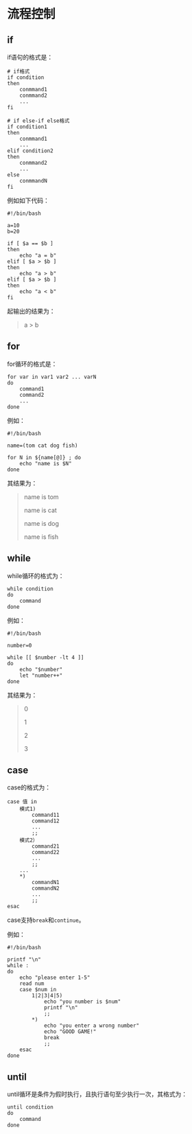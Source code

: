 # 流程控制

## if

if语句的格式是：

``` 
# if格式
if condition
then
	conmmand1
	conmmand2
	...
fi

# if else-if else格式
if condition1
then
	conmmand1
	...
elif condition2
then
	conmmand2
	...
else
	conmmandN
fi
``` 

例如如下代码：

``` 
#!/bin/bash

a=10
b=20

if [ $a == $b ]
then
	echo "a = b"
elif [ $a > $b ]
then
	echo "a > b"
elif [ $a > $b ]
then
	echo "a < b"
fi
``` 

起输出的结果为：

> a > b

## for

for循环的格式是：

``` 
for var in var1 var2 ... varN
do
    command1
    command2
    ...
done
``` 

例如：

``` 
#!/bin/bash

name=(tom cat dog fish)

for N in ${name[@]} ; do
	echo "name is $N"
done
``` 

其结果为：

> name is tom
> 
> name is cat
> 
> name is dog
> 
> name is fish

## while

while循环的格式为：

``` 
while condition
do
    command
done
``` 

例如：

``` 
#!/bin/bash

number=0

while [[ $number -lt 4 ]]
do
	echo "$number"
	let "number++"
done
``` 

其结果为：

> 0
> 
> 1
> 
> 2
> 
> 3

## case

case的格式为：

``` 
case 值 in
	模式1)
		command11
		command12
		...
		;;
	模式2）
		command21
		command22
		...
		;;
	...
	*)
		commandN1
		commandN2
		...
		;;
esac
``` 

case支持`break`和`continue`。

例如：

``` 
#!/bin/bash

printf "\n"
while :
do
	echo "please enter 1-5"
	read num
	case $num in
		1|2|3|4|5)
			echo "you number is $num"
			printf "\n"
			;;
		*)
			echo "you enter a wrong number"
			echo "GOOD GAME!"
			break
			;;
	esac
done
```

## until

until循环是条件为假时执行，且执行语句至少执行一次，其格式为：

``` 
until condition
do
    command
done
```
